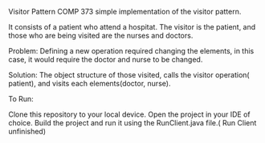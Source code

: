 Visitor Pattern
COMP 373 simple implementation of the visitor pattern.

It consists of a patient who attend a hospitat. The visitor is the patient, and those who are being visited are the nurses and doctors.

Problem:
Defining a new operation required changing the elements, in this case, it would require the doctor and nurse to be changed.

Solution:
The object structure of those visited, calls the visitor operation( patient), and visits each elements(doctor, nurse).

To Run: 

Clone this repository to your local device.
Open the project in your IDE of choice.
Build the project and run it using the RunClient.java file.( Run Client unfinished)
